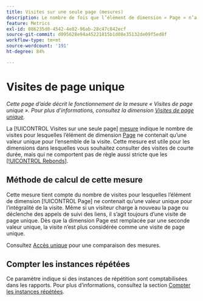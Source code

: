 ```yaml
---
title: Visites sur une seule page (mesures)
description: Le nombre de fois que l’élément de dimension « Page » n’a pas changé au cours d’une visite.
feature: Metrics
exl-id: 086235d0-4542-4e82-96ab-28c47c842ecf
source-git-commit: d095628e94a45221815b1d08e35132de09f5ed8f
workflow-type: tm+mt
source-wordcount: '191'
ht-degree: 84%

---
```


# Visites de page unique

*Cette page d’aide décrit le fonctionnement de la mesure « Visites de page unique ». Pour plus d’informations, consultez la dimension [Visites de page unique](../dimensions/single-page-visits.md).*

La [!UICONTROL Visites sur une seule page] [mesure](overview.md) indique le nombre de visites pour lesquelles l’élément de dimension [Page](../dimensions/page.md) ne contenait qu’une valeur unique pour l’ensemble de la visite. Cette mesure est utile pour les dimensions dans lesquelles vous souhaitez consulter des visites de courte durée, mais qui ne comportent pas de règle aussi stricte que les [[!UICONTROL Rebonds]](bounces.md).

## Méthode de calcul de cette mesure

Cette mesure tient compte du nombre de visites pour lesquelles l’élément de dimension [!UICONTROL Page] ne contenait qu’une valeur unique pour l’intégralité de la visite. Même si un visiteur charge à nouveau la page ou déclenche des appels de suivi des liens, il s’agit toujours d’une visite de page unique. Dès que la dimension Page est remplacée par une seconde valeur unique, la visite n’est plus considérée comme une visite de page unique.

Consultez [Accès unique](single-access.md) pour une comparaison des mesures.

## Compter les instances répétées

Ce paramètre indique si des instances de répétition sont comptabilisées dans les rapports. Pour plus d’informations, consultez la section [Compter les instances répétées](/help/components/metrics/count-repeat-instances.md).
